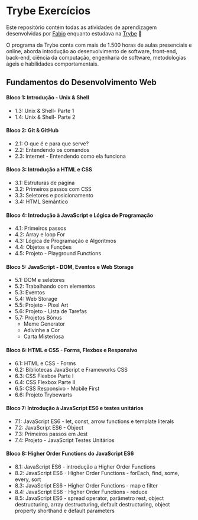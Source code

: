 # Trybe Exercícios

Este repositório contém todas as atividades de aprendizagem desenvolvidas por [Fabio](https://www.linkedin.com/feed/) enquanto estudava na [Trybe](https://www.betrybe.com/) :rocket:

O programa da Trybe conta com mais de 1.500 horas de aulas presenciais e online, aborda introdução ao desenvolvimento de software, front-end, back-end, ciência da computação, engenharia de software, metodologias ágeis e habilidades comportamentais.

## Fundamentos do Desenvolvimento Web

#### Bloco 1: Introdução - Unix & Shell

- 1.3: Unix & Shell- Parte 1
- 1.4: Unix & Shell- Parte 2

#### Bloco 2: Git & GitHub

- 2.1: O que é e para que serve?
- 2.2: Entendendo os comandos
- 2.3: Internet - Entendendo como ela funciona

#### Bloco 3: Introdução a HTML e CSS

- 3.1: Estruturas de página
- 3.2: Primeiros passos com CSS
- 3.3: Seletores e posicionamento
- 3.4: HTML Semântico

#### Bloco 4: Introdução à JavaScript e Lógica de Programação

- 4.1: Primeiros passos
- 4.2: Array e loop For
- 4.3: Lógica de Programação e Algoritmos
- 4.4: Objetos e Funções
- 4.5: Projeto - Playground Functions

#### Bloco 5: JavaScript - DOM, Eventos e Web Storage

- 5.1: DOM e seletores
- 5.2: Trabalhando com elementos
- 5.3: Eventos
- 5.4: Web Storage
- 5.5: Projeto - Pixel Art
- 5.6: Projeto - Lista de Tarefas
- 5.7: Projetos Bônus
  * Meme Generator
  * Adivinhe a Cor
  * Carta Misteriosa

#### Bloco 6: HTML e CSS - Forms, Flexbox e Responsivo

- 6.1: HTML e CSS - Forms
- 6.2: Bibliotecas JavaScript e Frameworks CSS
- 6.3: CSS Flexbox Parte I
- 6.4: CSS Flexbox Parte II
- 6.5: CSS Responsivo - Mobile First
- 6.6: Projeto Trybewarts

#### Bloco 7: Introdução à JavaScript ES6 e testes unitários

- 7.1: JavaScript ES6 - let, const, arrow functions e template literals
- 7.2: JavaScript ES6 - Object
- 7.3: Primeiros passos em Jest
- 7.4: Projeto - JavaScript Testes Unitários

#### Bloco 8: Higher Order Functions do JavaScript ES6

- 8.1: JavaScript ES6 - introdução a Higher Order Functions
- 8.2: JavaScript ES6 - Higher Order Functions - forEach, find, some, every, sort
- 8.3: JavaScript ES6 - Higher Order Functions - map e filter
- 8.4: JavaScript ES6 - Higher Order Functions - reduce
- 8.5: JavaScript ES6 - spread operator, parâmetro rest, object destructuring, array destructuring, default destructuring, object property shorthand e default parameters